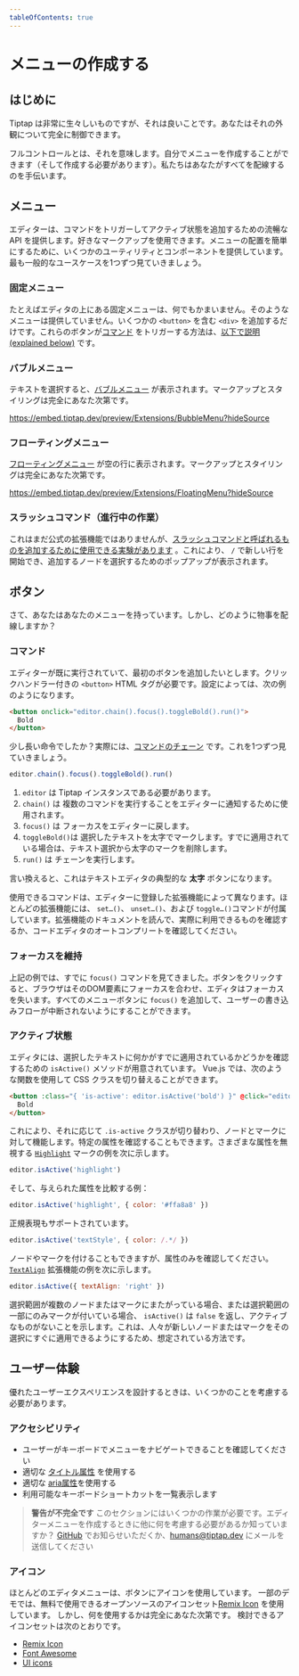 ```yaml
---
tableOfContents: true
---
```


# メニューの作成する

## はじめに

Tiptap は非常に生々しいものですが、それは良いことです。あなたはそれの外観について完全に制御できます。

フルコントロールとは、それを意味します。自分でメニューを作成することができます（そして作成する必要があります）。私たちはあなたがすべてを配線するのを手伝います。

<!-- tiptap comes very raw, but that’s a good thing. You have full control about the appearance of it. -->

<!-- When we say full control, we mean it. You can (and have to) build a menu on your own. We help you to wire everything up. -->

## メニュー

エディターは、コマンドをトリガーしてアクティブ状態を追加するための流暢な API を提供します。好きなマークアップを使用できます。メニューの配置を簡単にするために、いくつかのユーティリティとコンポーネントを提供しています。最も一般的なユースケースを1つずつ見ていきましょう。

<!-- The editor provides a fluent API to trigger commands and add active states. You can use any markup you like. To make the positioning of menus easier, we provide a few utilities and components. Let’s go through the most typical use cases one by one. -->

### 固定メニュー

たとえばエディタの上にある固定メニューは、何でもかまいません。そのようなメニューは提供していません。いくつかの `<button>` を含む `<div>` を追加するだけです。これらのボタンが[コマンド](/api/commands) をトリガーする方法は、[以下で説明(explained below)](#actions) です。

<!-- A fixed menu, for example on top of the editor, can be anything. We don’t provide such menu. Just add a `<div>` with a few `<button>`s. How those buttons can trigger [commands](/api/commands) is [explained below](#actions). -->

### バブルメニュー

テキストを選択すると、[バブルメニュー](/api/extensions/bubble-menu)  が表示されます。マークアップとスタイリングは完全にあなた次第です。

<!-- The [bubble menu](/api/extensions/bubble-menu) appears when selecting text. Markup and styling is totally up to you. -->

https://embed.tiptap.dev/preview/Extensions/BubbleMenu?hideSource

### フローティングメニュー

[フローティングメニュー](/api/extensions/floating-menu)  が空の行に表示されます。マークアップとスタイリングは完全にあなた次第です。

<!-- The [floating menu](/api/extensions/floating-menu) appears in empty lines. Markup and styling is totally up to you. -->

https://embed.tiptap.dev/preview/Extensions/FloatingMenu?hideSource

### スラッシュコマンド（進行中の作業）

これはまだ公式の拡張機能ではありませんが、[スラッシュコマンドと呼ばれるものを追加するために使用できる実験があります](/experiments/commands) 。これにより、 `/` で新しい行を開始でき、追加するノードを選択するためのポップアップが表示されます。

<!-- It’s not an official extension yet, but [there’s an experiment you can use to add what we call slash commands](/experiments/commands). It allows you to start a new line with `/` and will bring up a popup to select which node should be added. -->

## ボタン

<!-- Okay, you’ve got your menu. But how do you wire things up? -->

さて、あなたはあなたのメニューを持っています。しかし、どのように物事を配線しますか？

### コマンド

<!-- You’ve got the editor running already and want to add your first button. You need a `<button>` HTML tag with a click handler. Depending on your setup, that can look like the following example: -->

エディターが既に実行されていて、最初のボタンを追加したいとします。クリックハンドラー付きの `<button>` HTML タグが必要です。設定によっては、次の例のようになります。

```html
<button onclick="editor.chain().focus().toggleBold().run()">
  Bold
</button>
```

<!-- Oh, that’s a long command, right? Actually, it’s a [chain of commands](/api/commands#chain-commands). Let’s go through this one by one: -->

少し長い命令でしたか？実際には、[コマンドのチェーン](/api/commands#chain-commands) です。これを1つずつ見ていきましょう。

```js
editor.chain().focus().toggleBold().run()
```

<!-- 1. `editor` should be a Tiptap instance,
2. `chain()` is used to tell the editor you want to execute multiple commands,
3. `focus()` sets the focus back to the editor,
4. `toggleBold()` marks the selected text bold, or removes the bold mark from the text selection if it’s already applied and
5. `run()` will execute the chain. -->

1. `editor` は Tiptap インスタンスである必要があります。
2. `chain()` は 複数のコマンドを実行することをエディターに通知するために使用されます。
3. `focus()` は フォーカスをエディターに戻します。
4. `toggleBold()`は 選択したテキストを太字でマークします。すでに適用されている場合は、テキスト選択から太字のマークを削除します。
5. `run()` は チェーンを実行します。

言い換えると、これはテキストエディタの典型的な **太字** ボタンになります。

使用できるコマンドは、エディターに登録した拡張機能によって異なります。ほとんどの拡張機能には、 `set…()`、 `unset…()`、および `toggle…()`コマンドが付属しています。拡張機能のドキュメントを読んで、実際に利用できるものを確認するか、コードエディタのオートコンプリートを確認してください。

<!-- In other words: This will be a typical **Bold** button for your text editor. -->

<!-- Which commands are available depends on what extensions you have registered with the editor. Most extensions come with a `set…()`, `unset…()` and `toggle…()` command. Read the extension documentation to see what’s actually available or just surf through your code editor’s autocomplete. -->

### フォーカスを維持

上記の例では、すでに `focus()` コマンドを見てきました。ボタンをクリックすると、ブラウザはそのDOM要素にフォーカスを合わせ、エディタはフォーカスを失います。すべてのメニューボタンに `focus()` を追加して、ユーザーの書き込みフローが中断されないようにすることができます。

<!-- You have already seen the `focus()` command in the above example. When you click on the button, the browser focuses that DOM element and the editor loses focus. It’s likely you want to add `focus()` to all your menu buttons, so the writing flow of your users isn’t interrupted. -->

### アクティブ状態

エディタには、選択したテキストに何かがすでに適用されているかどうかを確認するための `isActive()` メソッドが用意されています。 Vue.js では、次のような関数を使用して CSS クラスを切り替えることができます。

<!-- The editor provides an `isActive()` method to check if something is applied to the selected text already. In Vue.js you can toggle a CSS class with help of that function like that: -->

```html
<button :class="{ 'is-active': editor.isActive('bold') }" @click="editor.chain().focus().toggleBold().run()">
  Bold
</button>
```

<!-- This toggles the `.is-active` class accordingly and works for nodes and marks. You can even check for specific attributes. Here is an example with the [`Highlight`](/api/marks/highlight) mark, that ignores different attributes: -->

これにより、それに応じて `.is-active` クラスが切り替わり、ノードとマークに対して機能します。特定の属性を確認することもできます。さまざまな属性を無視する [`Highlight`](/api/marks/highlight) マークの例を次に示します。

```js
editor.isActive('highlight')
```

<!-- And an example that compares the given attribute(s): -->

そして、与えられた属性を比較する例：

```js
editor.isActive('highlight', { color: '#ffa8a8' })
```

<!-- There is even support for regular expressions: -->


正規表現もサポートされています。

```js
editor.isActive('textStyle', { color: /.*/ })
```

<!-- You can even nodes and marks, but check for the attributes only. Here is an example with the [`TextAlign`](/api/extensions/text-align) extension: -->

ノードやマークを付けることもできますが、属性のみを確認してください。 [`TextAlign`](/api/extensions/text-align) 拡張機能の例を次に示します。

```js
editor.isActive({ textAlign: 'right' })
```

<!-- If your selection spans multiple nodes or marks, or only part of the selection has a mark, `isActive()` will return `false` and indicate nothing is active. This is how it is supposed to be, because it allows people to apply a new node or mark to that selection right-away. -->

選択範囲が複数のノードまたはマークにまたがっている場合、または選択範囲の一部にのみマークが付いている場合、 `isActive()` は  `false` を返し、アクティブなものがないことを示します。これは、人々が新しいノードまたはマークをその選択にすぐに適用できるようにするため、想定されている方法です。

## ユーザー体験

優れたユーザーエクスペリエンスを設計するときは、いくつかのことを考慮する必要があります。

<!-- When designing a great user experience you should consider a few things. -->

### アクセシビリティ

* ユーザーがキーボードでメニューをナビゲートできることを確認してください
* 適切な [タイトル属性](https://developer.mozilla.org/de/docs/Web/HTML/Global_attributes/title) を使用する
* 適切な [aria属性](https://developer.mozilla.org/en-US/docs/Learn/Accessibility/WAI-ARIA_basics)を使用する
* 利用可能なキーボードショートカットを一覧表示します

> **警告が不完全です**
このセクションにはいくつかの作業が必要です。エディターメニューを作成するときに他に何を考慮する必要があるか知っていますか？ [GitHub](https://github.com/ueberdosis/tiptap) でお知らせいただくか、[humans@tiptap.dev](mailto:humans@tiptap.dev) にメールを送信してください

<!-- * Make sure users can navigate the menu with their keyboard
* Use proper [title attributes](https://developer.mozilla.org/de/docs/Web/HTML/Global_attributes/title)
* Use proper [aria attributes](https://developer.mozilla.org/en-US/docs/Learn/Accessibility/WAI-ARIA_basics)
* List available keyboard shortcuts -->

<!-- :::warning Incomplete
This section needs some work. Do you know what else needs to be taken into account when building an editor menu? Let us know on [GitHub](https://github.com/ueberdosis/tiptap) or send us an email to [humans@tiptap.dev](mailto:humans@tiptap.dev)!
::: -->

### アイコン

<!-- Most editor menus use icons for their buttons. In some of our demos, we use the open source icon set [Remix Icon](https://remixicon.com/), which is free to use. But it’s totally up to you what you use. Here are a few icon sets you can consider: -->

ほとんどのエディタメニューは、ボタンにアイコンを使用しています。 一部のデモでは、無料で使用できるオープンソースのアイコンセット[Remix Icon](https://remixicon.com/) を使用しています。 しかし、何を使用するかは完全にあなた次第です。 検討できるアイコンセットは次のとおりです。

* [Remix Icon](https://remixicon.com/#editor)
* [Font Awesome](https://fontawesome.com/icons?c=editors)
* [UI icons](https://www.ibm.com/design/language/iconography/ui-icons/library/)

